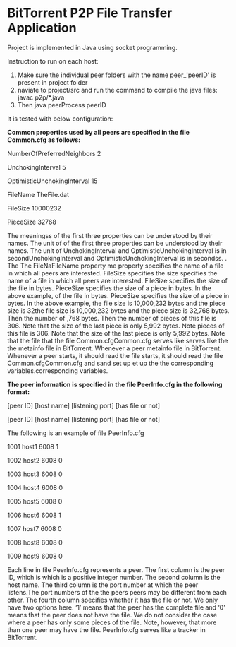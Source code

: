 # BitTorrent P2P File Transfer Application

Project is implemented in Java using socket programming.

Instruction to run on each host:

1. Make sure the individual peer folders with the name peer_'peerID' is present in project folder 
1. naviate to project/src and run the command to compile the java files:
    javac p2p/*.java
1. Then java peerProcess peerID 

It is tested with below configuration:

**Common properties used by all peers are specified in the file Common.cfg as follows:**

NumberOfPreferredNeighbors 2

UnchokingInterval 5

OptimisticUnchokingInterval 15

FileName TheFile.dat

FileSize 10000232

PieceSize 32768

The meaningss of the first three properties can be understood by their names. The unit of of the first three properties can be understood by their names. The unit of UnchokingInterval and OptimisticUnchokingInterval is in secondUnchokingInterval and OptimisticUnchokingInterval is in secondss. . The The FileNaFileName property me property specifies the name of a file in which all peers are interested. FileSize specifies the size specifies the name of a file in which all peers are interested. FileSize specifies the size of the file in bytes. PieceSize specifies the size of a piece in bytes. In the above example, of the file in bytes. PieceSize specifies the size of a piece in bytes. In the above example, the file size is 10,000,232 bytes and the piece size is 32the file size is 10,000,232 bytes and the piece size is 32,768 bytes. Then the number of ,768 bytes. Then the number of pieces of this file is 306. Note that the size of the last piece is only 5,992 bytes. Note pieces of this file is 306. Note that the size of the last piece is only 5,992 bytes. Note that the file that the file Common.cfgCommon.cfg serves like serves like the the metainfo file in BitTorrent. Whenever a peer metainfo file in BitTorrent. Whenever a peer starts, it should read the file starts, it should read the file Common.cfgCommon.cfg and sand set up et up the the corresponding variables.corresponding variables.

**The peer information is specified in the file PeerInfo.cfg in the following format:**

[peer ID] [host name] [listening port] [has file or not]

[peer ID] [host name] [listening port] [has file or not]

The following is an example of file PeerInfo.cfg


1001 host1 6008 1

1002 host2 6008 0

1003 host3 6008 0

1004 host4 6008 0

1005 host5 6008 0

1006 host6 6008 1

1007 host7 6008 0

1008 host8 6008 0

1009 host9 6008 0

Each line in file PeerInfo.cfg represents a peer. The first column is the peer ID, which is which is a positive integer number. The second column is the host name. The third column is the port number at which the peer listens.The port numbers of the the peers peers may be different from each other. The fourth column specifies whether it has the file or not. We only have two options here. ‘1’ means that the peer has the complete file and ‘0’ means that the peer does not have the file. We do not consider the case where a peer has only some pieces of the file. Note, however, that more than one peer may have the file. PeerInfo.cfg serves like a tracker in BitTorrent.
